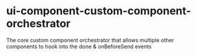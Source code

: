 # ui-component-custom-component-orchestrator
The core custom component orchestrator that allows multiple other components to hook into the done &amp; onBeforeSend events
